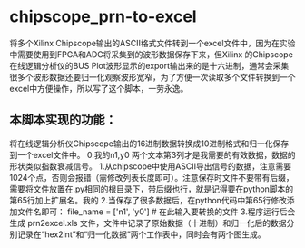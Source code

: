 # chipscope_prn-to-excel
将多个Xilinx Chipscope输出的ASCII格式文件转到一个excel文件中，因为在实验中需要使用到FPGA和ADC将采集到的波形数据保存下来，但Xilinx 的Chipscope在线逻辑分析仪的BUS Plot波形显示的export输出来的是十六进制，通常会采集很多个波形数据还要归一化观察波形宽窄，为了方便一次读取多个文件转换到一个excel中方便操作，所以写了这个脚本，一劳永逸。

## 本脚本实现的功能：
将在线逻辑分析仪Chipscope输出的16进制数据转换成10进制格式和归一化保存到一个excel文件中。
0.我的n1,y0 两个文本第3列才是我需要的有效数据，数据的形状类似指数衰减信号。
1.从chipscope中使用ASCII导出信号的数据，注意需要1024个点，否则会报错（需修改列表长度即可）。注意保存时文件不要带有后缀，需要将文件放置在.py相同的根目录下，带后缀也行，就是记得要在python脚本的第65行加上扩展名。我的
2.当保存了很多数据后，在python代码中第65行修改添加文件名即可：
file_name = ['n1', 'y0']  # 在此输入要转换的文件
3.程序运行后会生成 prn2excel.xls 文件，文件中记录了原始数据（十进制）和归一化后的数据分别记录在“hex2int”和“归一化数据”两个工作表中，同时会有两个图生成。
